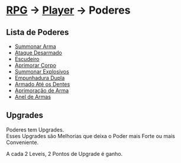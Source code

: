 # [RPG](../../RPG.md) -> [Player](../Player.md) -> Poderes

## Lista de Poderes

- [Summonar Arma](./Poderes/Summonar-Arma.md)  
- [Ataque Desarmado](./Poderes/Ataque-Desarmado.md)  
- [Escudeiro](./Poderes/Escudeiro.md)  
- [Aprimorar Corpo](./Poderes/Aprimorar-Corpo.md)  
- [Summonar Explosivos](./Poderes/Summonar-Explosivos.md)  
- [Empunhadura Dupla](./Poderes/Empunhadura-Dupla.md)  
- [Armado Até os Dentes](./Poderes/Armado-Até-os-Dentes.md)  
- [Aprimoração de Arma](./Poderes/Aprimoração-de-Arma.md)  
- [Anel de Armas](./Poderes/Anel-de-Armas.md)

## Upgrades

Poderes tem Upgrades.  
Esses Upgrades são Melhorias que deixa o Poder mais Forte ou mais Conveniente.

A cada 2 Leveis, 2 Pontos de Upgrade é ganho.  
